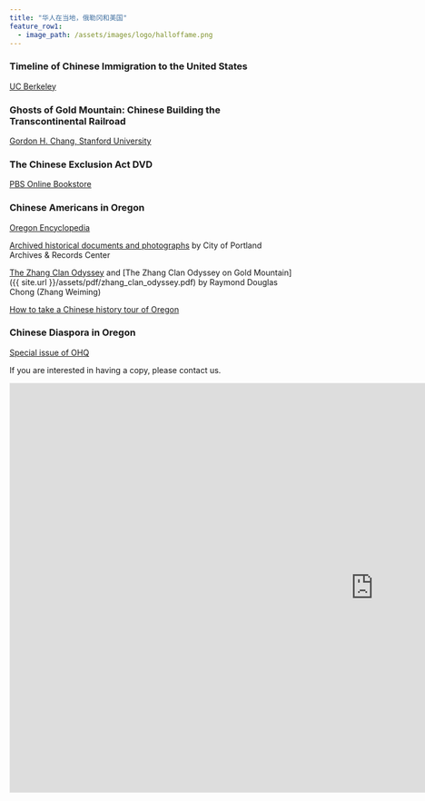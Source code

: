 ```yaml
---
title: "华人在当地，俄勒冈和美国"
feature_row1:
  - image_path: /assets/images/logo/halloffame.png
---
```


### Timeline of Chinese Immigration to the United States

[UC Berkeley](https://bancroft.berkeley.edu/collections/chinese-immigration-to-the-united-states-1884-1944/timeline.html)

### Ghosts of Gold Mountain: Chinese Building the Transcontinental Railroad

[Gordon H. Chang, Stanford University](https://pdxscholar.library.pdx.edu/foh_events/5/)

### The Chinese Exclusion Act DVD

[PBS Online Bookstore](https://shop.pbs.org/WB0102.html)

### Chinese Americans in Oregon

[Oregon Encyclopedia](https://oregonencyclopedia.org/articles/chinese_americans_in_oregon/#.XSNxh-hKi71)

[Archived historical documents and photographs](https://efiles.portlandoregon.gov/Record?q=recAnyWord%3Achinese&sortBy=recCreatedOn&pagesize=100&filter=electronic ) by City of Portland Archives & Records Center

[The Zhang Clan Odyssey](https://www.mychinaroots.com/samples/zhang-odyssey/#1) and [The Zhang Clan Odyssey on Gold Mountain]({{ site.url }}/assets/pdf/zhang_clan_odyssey.pdf) by Raymond Douglas Chong (Zhang Weiming)

[How to take a Chinese history tour of Oregon](https://www.oregonlive.com/travel/2022/02/how-to-take-a-chinese-history-tour-of-oregon.html)

### Chinese Diaspora in Oregon

[Special issue of OHQ](https://www.ohs.org/oregon-historical-quarterly/back-issues/winter-2021.cfm)

If you are interested in having a copy, please contact us.

<iframe width="1280" height="720" style="border:1px solid #e6e6e6" src="https://www.kgw.com/embeds/video/responsive/283-e00a2b49-d915-4407-9deb-441c1e12551c/iframe" allowfullscreen="true" webkitallowfullscreen="true" mozallowfullscreen="true"></iframe>
